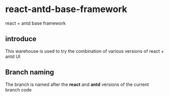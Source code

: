 # react-antd-base-framework

react + antd base framework

## introduce

This warehouse is used to try the combination of various versions of react + antd UI

## Branch naming

The branch is named after the **react** and **antd** versions of the current branch code